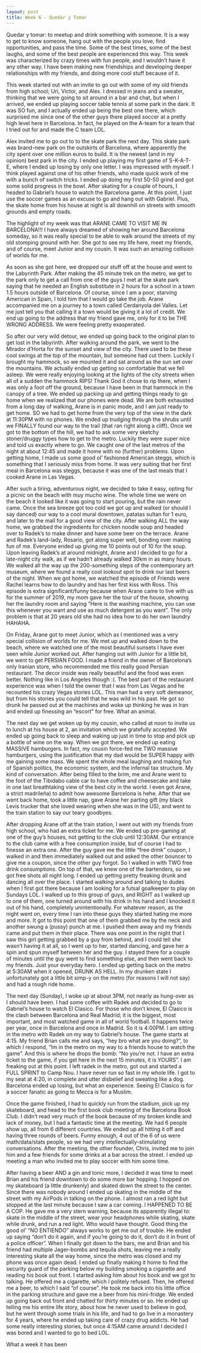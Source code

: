 ```yaml
---
layout: post
title: Week 6 - Quedar y Tomar
---
```


<p> Quedar y tomar: to meetup and drink something with someone. It is a way to get to know someone, hang out with the people you love, find opportunities, and pass the time. Some of the best times, some of the best laughs, and some of the best people are experienced this way. This week was characterized by crazy times with fun people, and I wouldn’t have it any other way. I have been making new friendships and developing deeper relationships with my friends, and doing more cool stuff because of it. </p> 

<p> This week started out with an invite to go out with some of my old friends from high school; Uri, Victor, and Alex. I dressed in jeans and a sweater, thinking that we were going to sit around in a bar and chat, but when I arrived, we ended up playing soccer table tennis at some park in the dark. It was SO fun, and I actually ended up being the best one there, which surprised me since one of the other guys there played soccer at a pretty high level here in Barcelona. In fact, he played on the A-team for a team that I tried out for and made the C team LOL.  </p> 

<p> Alex invited me to go out to to the skate park the next day. This skate park was brand-new park on the outskirts of Barcelona, where apparently the city spent over one million euros to build. It is the newest (and in my opinion) best park in the city. I ended up playing my first game of S-K-A-T-E, where I ended up losing by only one letter. I was impressed with myself. I think played against one of his other friends, who made quick work of me with a bunch of switch tricks. I ended up doing my first 50-50 grind and got some solid progress in the bowl. After skating for a couple of hours, I headed to Gabriel’s house to watch the Barcelona game. At this point, I just use the soccer games as an excuse to go and hang out with Gabriel. Plus, the skate home from his house at night is all downhill on streets with smooth grounds and empty roads. </p> 

<p> The highlight of my week was that ARANE CAME TO VISIT ME IN BARCELONA!!! I have always dreamed of showing her around Barcelona someday, so it was really special to be able to walk around the streets of my old stomping ground with her. She got to see my life here, meet my friends, and of course, meet Junior and my cousin. It was such an amazing collision of worlds for me. </p> 

<p> As soon as she got here, we dropped our stuff off at the house and went to the Labyrinth Park. After making the 45 minute trek on the metro, we get to the park only to get a call from one of the guys I met at the skate park saying that he needed an English substitute in 2 hours for a school in a town 1.5 hours outside of Barcelona. Of course, since I am a poor, starving American in Spain, I told him that I would go take the job. Arane accompanied me on a journey to a town called Cerdanyola del Valles. Let me just tell you that calling it a town would be giving it a lot of credit. We end up going to the address that my friend gave me, only for it to be THE WRONG ADDRESS. We were feeling pretty exasperated. </p> 

<p> So after our very wild detour, we ended up going back to the original plan to get lost in the labyrinth. After walking around the park, we went to the Mirador d’Horta for the sunset and view of the city. There used to be these cool swings at the top of the mountain, but someone had cut them. Luckily I brought my hammock, so we mounted it and sat around as the sun set over the mountains. We actually ended up getting so comfortable that we fell asleep. We were really enjoying looking at the lights of the city streets when all of a sudden the hammock RIPS! Thank God it chose to rip there, when I was only a foot off the ground, because I have been in that hammock in the canopy of a tree. We ended up packing up and getting things ready to go home when we realized that our phones were dead. We are both exhausted from a long day of walking, Arane is in panic mode, and I am just ready to get home. SO we had to get home from the very top of the view in the dark at 11:30PM with no phones. We ended up trudging through the shrubs until we FINALLY found our way to the trail (that ran right along a cliff). Once we got to the bottom of the hill, we had to ask some very sketchy stoner/druggy types how to get to the metro. Luckily they were super nice and told us exactly where to go. We caught one of the last metros of the night at about 12:45 and made it home with no (further) problems. Upon getting home, I made us some good ol’ fashioned American steggs, which is something that I seriously miss from home. It was very suiting that her first meal in Barcelona was steggs, because it was one of the last meals that I cooked Arane in Las Vegas. </p> 

<p> After such a tiring, adventurous night, we decided to take it easy, opting for a picnic on the beach with muy mucho wine. The whole time we were on the beach it looked like it was going to start pouring, but the rain never came. Once the sea breeze got too cold we got up and walked (or should I say danced) our way to a cool mural downtown, patatas sultan for 1 euro, and later to the mall for a good view of the city. After walking ALL the way home, we grabbed the ingredients for chicken noodle soup and headed over to Radek’s to make dinner and have some beer on the terrace. Arane and Radek’s land-lady, Rosario, got along super well, bonding over making fun of me. Everyone ended up giving me 10 points out of 10 for the soup. Upon leaving Radek’s at around midnight, Arane and I decided to go for a late-night city walk, as if we hadn’t already walked 30km in as many hours. We walked all the way up the 200-something steps of the contemporary art museum, where we found a really cool lookout spot to drink our last beers of the night. When we got home, we watched the episode of Friends were Rachel learns how to do laundry and has her first kiss with Ross. This episode is extra significant/funny because when Arane came to live with us for the summer of 2019, my mom gave her the tour of the house, showing her the laundry room and saying “Here is the washing machine, you can use this whenever you want and use as much detergent as you want”. The only problem is that at 20 years old she had no idea how to do her own laundry HAHAHA. </p> 

<p> On Friday, Arane got to meet Junior, which as I mentioned was a very special collision of worlds for me. We met up and walked down to the beach, where we watched one of the most beautiful sunsets I have ever seen while Junior worked out. After hanging out with Junior for a little bit, we went to get PERSIAN FOOD. I made a friend in the owner of Barcelona’s only Iranian store, who recommended me this really good Persian restaurant. The decor inside was really beautiful and the food was even better. Nothing like in Los Angeles though :(. The best part of the restaurant experience was when I told the owner that I was from Las Vegas and he recounted his crazy Vegas stories LOL. This man had a very soft demeanor, but from his stories you could tell that he was wild in his past. He got so drunk he passed out at the machines and woke up thinking he was in Iran and ended up finessing an “escort” for free. What an animal. </p> 

<p> The next day we get woken up by my cousin, who called at noon to invite us to lunch at his house at 2, an invitation which we gratefully accepted. We ended up going back to sleep and waking up just in time to stop and pick up a bottle of wine on the way. When we got there, we ended up eating MASSIVE hamburgers. In fact, my cousin force-fed me TWO massive hamburgers, using the justification that my dad would be SUPER happy with me gaining some mass. We spent the whole meal laughing and making fun of Spanish politics, the economic system, and the infernal tax structure. My kind of conversation. After being filled to the brim, me and Arane went to the foot of the Tibidabo cable car to have coffee and cheesecake and take in one last breathtaking view of the best city in the world. I even got Arane, a strict madrileña) to admit how awesome Barcelona is hehe. After that we went back home, took a little nap, gave Arane her parting gift (my black Levis trucker that she loved wearing when she was in the US), and went to the train station to say our teary goodbyes.  </p> 

<p> After dropping Arane off at the train station, I went out with my friends from high school, who had an extra ticket for me. We ended up pre-gaming at one of the guy’s houses, not getting to the club until 12:30AM. Our entrance to the club came with a free consumption inside, but of course I had to finesse an extra one. After the guy gave me the little “free drink” coupon, I walked in and then immediately walked out and asked the other bouncer to give me a coupon, since the other guy forgot. So I walked in with TWO free drink consumptions. On top of that, we knew one of the bartenders, so we got free shots all night long. I ended up getting pretty freaking drunk and dancing all over the place. I started walking around and talking to dudes when I first got there because I am looking for a futsal goalkeeper to play on Sundays LOL. I walked up to this group of guys, and RIGHT as I walked up to one of them, one turned around with his drink in his hand and I knocked it out of his hand, completely unintentionally. For whatever reason, as the night went on, every time I ran into these guys they started hating me more and more. It got to this point that one of them grabbed me by the neck and another swung a (pussy) punch at me. I pushed them away and my friends came and put them in their place. There was one point in the night that I saw this girl getting grabbed by a guy from behind, and I could tell she wasn’t having it at all, so I went up to her, started dancing, and gave her a spin and spun myself between her and the guy. I stayed there for a couple of minutes until the guy went to find something else, and then went back to my friends. Just your everyday hero. I ended up getting back on the metro at 5:30AM when it opened, DRUNK AS HELL. In my drunken state I unfortunately got a little bit simp-y on the metro (for reasons I will not say) and had a rough ride home. </p> 

<p> The next day (Sunday), I woke up at about 3PM, not nearly as hung-over as I should have been. I had some coffee with Radek and decided to go to Gabriel’s house to watch El Clasico. For those who don’t know, El Clasico is the clash between Barcelona and Real Madrid; it is the biggest, most important, and most watched game in all of world football. It happens twice per year, once in Barcelona and once in Madrid. So it is 4:00PM. I am sitting in the metro with Radek on my way to Gabriel’s house. The game starts at 4:15. My friend Brian calls me and says, “hey bro what are you doing?”, to which I respond, “Im in the metro on my way to a friends house to watch the game”. And this is where he drops the bomb: “No you’re not. I have an extra ticket to the game, if you get here in the next 15 minutes, it is YOURS”. I am freaking out at this point. I left radek in the metro, got out and started a FULL SPRINT to Camp Nou. I have never run so fast in my whole life. I got to my seat at 4:20, in complete and utter disbelief and sweating like a dog. Barcelona ended up losing, but what an experience. Seeing El Clasico is for a soccer fanatic as going to Mecca is for a Muslim. </p> 

<p> Once the game finished, I had to quickly run from the stadium, pick up my skateboard, and head to the first book club meeting of the Barcelona Book Club. I didn’t read very much of the book because of my broken kindle and lack of money, but I had a fantastic time at the meeting. We had 6 people show up, all from 6 different countries. We ended up all hitting it off and having three rounds of beers. Funny enough, 4 out of the 6 of us were math/data/stats people, so we had very intellectually-stimulating conversations. After the meeting, the other founder, Chris, invited me to join him and a few friends for some drinks at a bar across the street. I ended up meeting a man who invited me to play soccer with him some time.  </p> 

<p> After having a beer AND a gin and tonic more, I decided it was time to meet Brian and his friend downtown to do some more bar hopping. I hopped on my skateboard (a little drunkenly) and skated down the street to the center. Since there was nobody around I ended up skating in the middle of the street with my AirPods in talking on the phone. I almost ran a red light but stopped at the last minute because I saw a car coming. I HAPPENED TO BE A COP. He gave me a very stern warning, because its apparently illegal to: skate in the middle of the street, wear your headphones while skating, skate while drunk, and run a red light. Who would have thought. Good thing the good ol’ “NO ENTIENDO” always works to get me out of trouble. He ended up saying “don’t do it again, and if you’re going to do it, don’t do it in front of a police officer”. When I finally got down to the bars, me and Brian and his friend had multiple Jager-bombs and tequila shots, leaving me a really interesting skate all the way home, since the metro was closed and my phone was once again dead. I ended up finally making it home to find the security guard of the parking below my building smoking a cigarette and reading his book out front. I started asking him about his book and we got to talking. He offered me a cigarette, which I politely refused. Then, he offered me a beer, to which I said “of course”. He took me back into his little office in the parking structure and gave me a beer from his mini-fridge. We ended up going back out front and chatted for thirty minutes or so. He ended up telling me his entire life story, about how he never used to believe in god, but he went through some trials in his life, and had to go live in a monastery for 4 years, where he ended up taking care of crazy drug addicts. He had some really interesting stories, but once 4:15AM came around I decided I was bored and I wanted to go to bed LOL.  </p> 

<p> What a week it has been </p> 
